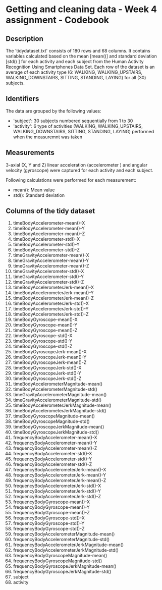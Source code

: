 # Getting and cleaning data - Week 4 assignment - Codebook

## Description
The 'tidydataset.txt' consists of 180 rows and 68 columns.
It contains variables calculated based on the mean [mean()] and standard deviation [std() ] for each activity and each subject from the Human Activity Recognition Using Smartphones Data Set. 
Each row of the dataset is an average of each activity type (6: WALKING, WALKING_UPSTAIRS, WALKING_DOWNSTAIRS, SITTING, STANDING, LAYING) for all (30) subjects.


## Identifiers
The data are grouped by the following values:
* 'subject': 30 subjects numbered sequentially from 1 to 30
* 'activity': 6 type of activities (WALKING, WALKING_UPSTAIRS, WALKING_DOWNSTAIRS, SITTING, STANDING, LAYING) performed when the measuremnt was taken

## Measurements
3-axial (X, Y and Z) linear acceleration (accelerometer ) and angular velocity (gyroscope) were captured for each activity and each subject. 

Following calculations were performed for each measurement:
* mean(): Mean value
* std(): Standard deviation


## Columns of the tidy dataset
1.   timeBodyAccelerometer-mean()-X                
2.   timeBodyAccelerometer-mean()-Y                
3.   timeBodyAccelerometer-mean()-Z                
4.   timeBodyAccelerometer-std()-X                 
5.   timeBodyAccelerometer-std()-Y                 
6.   timeBodyAccelerometer-std()-Z                 
7.   timeGravityAccelerometer-mean()-X             
8.   timeGravityAccelerometer-mean()-Y             
9.   timeGravityAccelerometer-mean()-Z             
10.  timeGravityAccelerometer-std()-X              
11.  timeGravityAccelerometer-std()-Y              
12.  timeGravityAccelerometer-std()-Z              
13.  timeBodyAccelerometerJerk-mean()-X            
14.  timeBodyAccelerometerJerk-mean()-Y            
15.  timeBodyAccelerometerJerk-mean()-Z            
16.  timeBodyAccelerometerJerk-std()-X             
17.  timeBodyAccelerometerJerk-std()-Y             
18.  timeBodyAccelerometerJerk-std()-Z             
19.  timeBodyGyroscope-mean()-X                    
20.  timeBodyGyroscope-mean()-Y                    
21.  timeBodyGyroscope-mean()-Z                    
22.  timeBodyGyroscope-std()-X                     
23.  timeBodyGyroscope-std()-Y                     
24.  timeBodyGyroscope-std()-Z                     
25.  timeBodyGyroscopeJerk-mean()-X                
26.  timeBodyGyroscopeJerk-mean()-Y                
27.  timeBodyGyroscopeJerk-mean()-Z                
28.  timeBodyGyroscopeJerk-std()-X                 
29.  timeBodyGyroscopeJerk-std()-Y                 
30.  timeBodyGyroscopeJerk-std()-Z                 
31.  timeBodyAccelerometerMagnitude-mean()         
32.  timeBodyAccelerometerMagnitude-std()          
33.  timeGravityAccelerometerMagnitude-mean()      
34.  timeGravityAccelerometerMagnitude-std()       
35.  timeBodyAccelerometerJerkMagnitude-mean()     
36.  timeBodyAccelerometerJerkMagnitude-std()      
37.  timeBodyGyroscopeMagnitude-mean()             
38.  timeBodyGyroscopeMagnitude-std()              
39.  timeBodyGyroscopeJerkMagnitude-mean()         
40.  timeBodyGyroscopeJerkMagnitude-std()          
41.  frequencyBodyAccelerometer-mean()-X           
42.  frequencyBodyAccelerometer-mean()-Y           
43.  frequencyBodyAccelerometer-mean()-Z           
44.  frequencyBodyAccelerometer-std()-X            
45.  frequencyBodyAccelerometer-std()-Y            
46.  frequencyBodyAccelerometer-std()-Z            
47.  frequencyBodyAccelerometerJerk-mean()-X       
48.  frequencyBodyAccelerometerJerk-mean()-Y       
49.  frequencyBodyAccelerometerJerk-mean()-Z       
50.  frequencyBodyAccelerometerJerk-std()-X        
51.  frequencyBodyAccelerometerJerk-std()-Y        
52.  frequencyBodyAccelerometerJerk-std()-Z        
53.  frequencyBodyGyroscope-mean()-X               
54.  frequencyBodyGyroscope-mean()-Y               
55.  frequencyBodyGyroscope-mean()-Z               
56.  frequencyBodyGyroscope-std()-X                
57.  frequencyBodyGyroscope-std()-Y                
58.  frequencyBodyGyroscope-std()-Z                
59.  frequencyBodyAccelerometerMagnitude-mean()    
60.  frequencyBodyAccelerometerMagnitude-std()     
61.  frequencyBodyAccelerometerJerkMagnitude-mean()
62.  frequencyBodyAccelerometerJerkMagnitude-std() 
63.  frequencyBodyGyroscopeMagnitude-mean()        
64.  frequencyBodyGyroscopeMagnitude-std()         
65.  frequencyBodyGyroscopeJerkMagnitude-mean()    
66.  frequencyBodyGyroscopeJerkMagnitude-std()     
67.  subject                                       
68.  activity 
